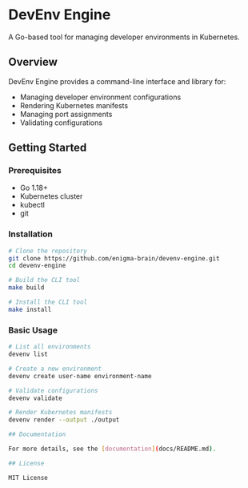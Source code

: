 # DevEnv Engine

A Go-based tool for managing developer environments in Kubernetes.

## Overview

DevEnv Engine provides a command-line interface and library for:
- Managing developer environment configurations
- Rendering Kubernetes manifests
- Managing port assignments
- Validating configurations

## Getting Started

### Prerequisites

- Go 1.18+
- Kubernetes cluster
- kubectl
- git

### Installation

```bash
# Clone the repository
git clone https://github.com/enigma-brain/devenv-engine.git
cd devenv-engine

# Build the CLI tool
make build

# Install the CLI tool
make install
```

### Basic Usage

```bash
# List all environments
devenv list

# Create a new environment
devenv create user-name environment-name

# Validate configurations
devenv validate

# Render Kubernetes manifests
devenv render --output ./output

## Documentation

For more details, see the [documentation](docs/README.md).

## License

MIT License
```